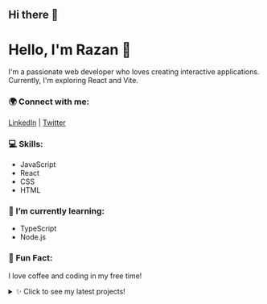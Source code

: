 ## Hi there 👋
# Hello, I'm Razan 👋

I'm a passionate web developer who loves creating interactive applications. Currently, I'm exploring React and Vite.

### 🌍 Connect with me:
[LinkedIn](https://www.linkedin.com/in/yourprofile) | [Twitter](https://twitter.com/yourprofile)

### 💻 Skills:
- JavaScript
- React
- CSS
- HTML

### 🌱 I’m currently learning:
- TypeScript
- Node.js

### 🚀 Fun Fact:
I love coffee and coding in my free time!

<details>
  <summary>✨ Click to see my latest projects!</summary>
  - [Project 1](https://github.com/Fanta-Four/project-FantaFour.git)
  - [Project 2](https://github.com/CineWizards/cinemania.git)
</details>

<!--
**RazanAl-Masri/RazanAl-Masri** is a ✨ _special_ ✨ repository because its `README.md` (this file) appears on your GitHub profile.

Here are some ideas to get you started:

- 🔭 I’m currently working on ...
- 🌱 I’m currently learning ...
- 👯 I’m looking to collaborate on ...
- 🤔 I’m looking for help with ...
- 💬 Ask me about ...
- 📫 How to reach me: ...
- 😄 Pronouns: ...
- ⚡ Fun fact: ...
-->
